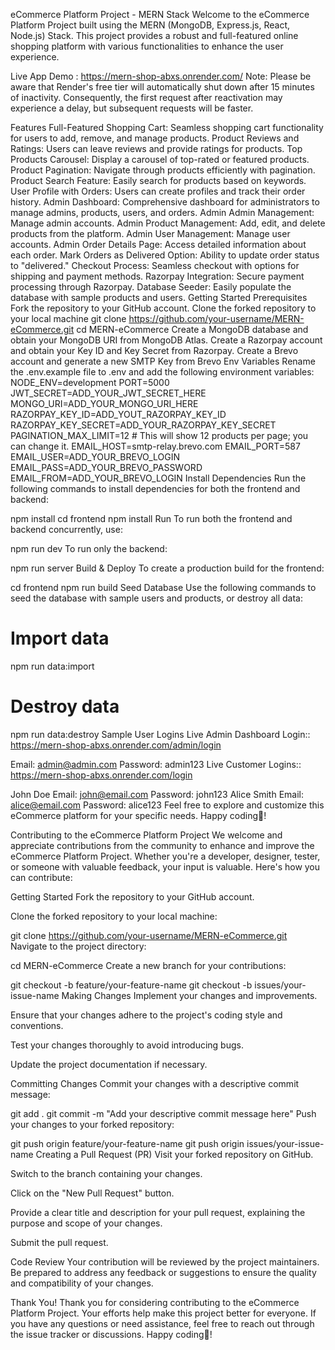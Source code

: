 eCommerce Platform Project - MERN Stack
Welcome to the eCommerce Platform Project built using the MERN (MongoDB, Express.js, React, Node.js) Stack. This project provides a robust and full-featured online shopping platform with various functionalities to enhance the user experience.

Live App Demo : https://mern-shop-abxs.onrender.com/
Note: Please be aware that Render's free tier will automatically shut down after 15 minutes of inactivity. Consequently, the first request after reactivation may experience a delay, but subsequent requests will be faster.

Features
Full-Featured Shopping Cart: Seamless shopping cart functionality for users to add, remove, and manage products.
Product Reviews and Ratings: Users can leave reviews and provide ratings for products.
Top Products Carousel: Display a carousel of top-rated or featured products.
Product Pagination: Navigate through products efficiently with pagination.
Product Search Feature: Easily search for products based on keywords.
User Profile with Orders: Users can create profiles and track their order history.
Admin Dashboard: Comprehensive dashboard for administrators to manage admins, products, users, and orders.
Admin Admin Management: Manage admin accounts.
Admin Product Management: Add, edit, and delete products from the platform.
Admin User Management: Manage user accounts.
Admin Order Details Page: Access detailed information about each order.
Mark Orders as Delivered Option: Ability to update order status to "delivered."
Checkout Process: Seamless checkout with options for shipping and payment methods.
Razorpay Integration: Secure payment processing through Razorpay.
Database Seeder: Easily populate the database with sample products and users.
Getting Started
Prerequisites
Fork the repository to your GitHub account.
Clone the forked repository to your local machine
git clone https://github.com/your-username/MERN-eCommerce.git
cd MERN-eCommerce
Create a MongoDB database and obtain your MongoDB URI from MongoDB Atlas.
Create a Razorpay account and obtain your Key ID and Key Secret from Razorpay.
Create a Brevo account and generate a new SMTP Key from Brevo
Env Variables
Rename the .env.example file to .env and add the following environment variables:
NODE_ENV=development
PORT=5000
JWT_SECRET=ADD_YOUR_JWT_SECRET_HERE
MONGO_URI=ADD_YOUR_MONGO_URI_HERE
RAZORPAY_KEY_ID=ADD_YOUT_RAZORPAY_KEY_ID
RAZORPAY_KEY_SECRET=ADD_YOUR_RAZORPAY_KEY_SECRET
PAGINATION_MAX_LIMIT=12 # This will show 12 products per page; you can change it.
EMAIL_HOST=smtp-relay.brevo.com
EMAIL_PORT=587
EMAIL_USER=ADD_YOUR_BREVO_LOGIN
EMAIL_PASS=ADD_YOUR_BREVO_PASSWORD
EMAIL_FROM=ADD_YOUR_BREVO_LOGIN
Install Dependencies
Run the following commands to install dependencies for both the frontend and backend:

npm install
cd frontend
npm install
Run
To run both the frontend and backend concurrently, use:

npm run dev
To run only the backend:

npm run server
Build & Deploy
To create a production build for the frontend:

cd frontend
npm run build
Seed Database
Use the following commands to seed the database with sample users and products, or destroy all data:

# Import data
npm run data:import

# Destroy data
npm run data:destroy
Sample User Logins
Live Admin Dashboard Login:: https://mern-shop-abxs.onrender.com/admin/login

Email: admin@admin.com
Password: admin123
Live Customer Logins:: https://mern-shop-abxs.onrender.com/login

John Doe
Email: john@email.com
Password: john123
Alice Smith
Email: alice@email.com
Password: alice123
Feel free to explore and customize this eCommerce platform for your specific needs. Happy coding🤩!

Contributing to the eCommerce Platform Project
We welcome and appreciate contributions from the community to enhance and improve the eCommerce Platform Project. Whether you're a developer, designer, tester, or someone with valuable feedback, your input is valuable. Here's how you can contribute:

Getting Started
Fork the repository to your GitHub account.

Clone the forked repository to your local machine:

git clone https://github.com/your-username/MERN-eCommerce.git
Navigate to the project directory:

cd MERN-eCommerce
Create a new branch for your contributions:

git checkout -b feature/your-feature-name
git checkout -b issues/your-issue-name
Making Changes
Implement your changes and improvements.

Ensure that your changes adhere to the project's coding style and conventions.

Test your changes thoroughly to avoid introducing bugs.

Update the project documentation if necessary.

Committing Changes
Commit your changes with a descriptive commit message:

git add .
git commit -m "Add your descriptive commit message here"
Push your changes to your forked repository:

git push origin feature/your-feature-name
git push origin issues/your-issue-name
Creating a Pull Request (PR)
Visit your forked repository on GitHub.

Switch to the branch containing your changes.

Click on the "New Pull Request" button.

Provide a clear title and description for your pull request, explaining the purpose and scope of your changes.

Submit the pull request.

Code Review
Your contribution will be reviewed by the project maintainers. Be prepared to address any feedback or suggestions to ensure the quality and compatibility of your changes.

Thank You!
Thank you for considering contributing to the eCommerce Platform Project. Your efforts help make this project better for everyone. If you have any questions or need assistance, feel free to reach out through the issue tracker or discussions. Happy coding🤩!
